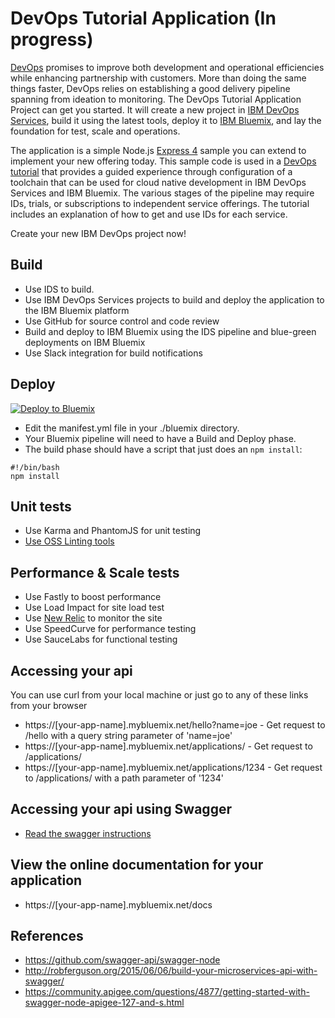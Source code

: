 # DevOps Tutorial Application (In progress)

[DevOps](https://en.wikipedia.org/wiki/DevOps) promises to improve both development and operational efficiencies while enhancing partnership with customers. More than doing the same things faster, DevOps relies on establishing a good delivery pipeline spanning from ideation to monitoring. The DevOps Tutorial Application Project can get you started. It will create a new project in [IBM DevOps Services](https://hub.jazz.net), build it using the latest tools, deploy it to [IBM Bluemix](https://bluemix.net), and lay the foundation for test, scale and operations.

The application is a simple Node.js [Express 4](http://expressjs.com/) sample you can extend to implement your new offering today. This sample code is used in a [DevOps tutorial](https://method.mybluemix.net/devops/method/category/tutorials/) that provides a guided experience through configuration of a toolchain that can be used for cloud native development in IBM DevOps Services and IBM Bluemix.  The various stages of the pipeline may require IDs, trials, or subscriptions to independent service offerings. The tutorial includes an explanation of how to get and use IDs for each service.

Create your new IBM DevOps project now!


## Build

  - Use IDS to build.
  - Use IBM DevOps Services projects to build and deploy the application to the IBM Bluemix platform
  - Use GitHub for source control and code review
  - Build and deploy to IBM Bluemix using the IDS pipeline and blue-green deployments on IBM Bluemix
  - Use Slack integration for build notifications


## Deploy

[![Deploy to Bluemix](https://bluemix.net/deploy/button.png)](https://bluemix.net/deploy?repository=https://github.com/oneibmcloud/devops-tutorial-1.git)

  - Edit the manifest.yml file in your ./bluemix directory.
  - Your Bluemix pipeline will need to have a Build and Deploy phase.  
  - The build phase should have a script that just does an `npm install`:

  ```
  #!/bin/bash
  npm install
  ```


## Unit tests

  - Use Karma and PhantomJS for unit testing
  - [Use OSS Linting tools](docs/linters.md)


## Performance & Scale tests

  - Use Fastly to boost performance
  - Use Load Impact for site load test
  - Use [New Relic](docs/NewRelic.md) to monitor the site
  - Use SpeedCurve for performance testing
  - Use SauceLabs for functional testing


## Accessing your api
  You can use curl from your local machine or just go to any of these links from your browser

  - https://[your-app-name].mybluemix.net/hello?name=joe - Get request to /hello with a query string parameter of 'name=joe'
  - https://[your-app-name].mybluemix.net/applications/ - Get request to /applications/
  - https://[your-app-name].mybluemix.net/applications/1234 - Get request to /applications/ with a path parameter of '1234'


## Accessing your api using Swagger
  - [Read the swagger instructions](docs/Swagger.md)


## View the online documentation for your application
  - https://[your-app-name].mybluemix.net/docs


## References
  - https://github.com/swagger-api/swagger-node
  - http://robferguson.org/2015/06/06/build-your-microservices-api-with-swagger/
  - https://community.apigee.com/questions/4877/getting-started-with-swagger-node-apigee-127-and-s.html
